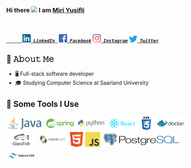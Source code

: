### Hi there  <img src="https://github.com/sciencepal/sciencepal/blob/master/assets/Hi.gif" width="20px"> I am [Miri Yusifli](http://miriyusifli.com/)

<h5>
  
  <code>
    <a href="https://www.linkedin.com/in/miriyusifli/" title="LinkedIn Profile">
      <img width="22" src="https://github.com/miriyusifli/miriyusifli/blob/main/linkedin.svg"> LinkedIn </a></code> 
  <code><a href="https://www.facebook.com/yusiflimiri" title="Facebook Profile"><img width="22" src="https://github.com/miriyusifli/miriyusifli/blob/main/facebook.svg"> Facebook</a></code>
<code><a href="https://www.instagram.com/miriyusifli/" title="Instagram Profile"><img width="22" src="https://github.com/miriyusifli/miriyusifli/blob/main/instagram.svg"> Instagram</a></code>
<code><a href="https://twitter.com/miri_yusifli" title="Twitter Profile"><img width="22" src="https://github.com/miriyusifli/miriyusifli/blob/main/twitter.svg"> Twitter</a></code>
</h5>


## 📖 𝙰𝚋𝚘𝚞𝚝 𝙼𝚎
- 🖥 Full-stack software developer
- 🎓 Studying Computer Science at Saarland University

## 🚀 Some Tools I Use
<h5>
<img src="https://github.com/miriyusifli/miriyusifli/blob/main/java.svg" alt="java" height="40" />
<img src="https://github.com/miriyusifli/miriyusifli/blob/main/spring.svg" alt="spring" height="40" />
<img src="https://github.com/miriyusifli/miriyusifli/blob/main/python.svg" alt="python" height="40" />
<img src="https://github.com/miriyusifli/miriyusifli/blob/main/react.svg" alt="react" height="40" />
<img src="https://github.com/miriyusifli/miriyusifli/blob/main/css3.svg" alt="CSS" height="40" />
  <img src="https://github.com/miriyusifli/miriyusifli/blob/main/docker.svg" alt="Docker" height="40" />
    <img src="https://github.com/miriyusifli/miriyusifli/blob/main/glassfish.svg" alt="Glassfish" height="40" />
    <img src="https://github.com/miriyusifli/miriyusifli/blob/main/hibernate.svg" alt="Hibernate" height="40" />
     <img src="https://github.com/miriyusifli/miriyusifli/blob/main/html5.svg" alt="HTML5" height="40" />
     <img src="https://github.com/miriyusifli/miriyusifli/blob/main/javascript.svg" alt="JavaScript" height="40" />
     <img src="https://github.com/miriyusifli/miriyusifli/blob/main/postgresql.svg" alt="PostgreSQL" height="40" />
     <img src="https://github.com/miriyusifli/miriyusifli/blob/main/tailwindcss.svg" alt="TailwindCSS" height="40" />

  
</h5>

<!--
- 🔭 I’m currently working on ...
- 🌱 I’m currently learning ...
- 👯 I’m looking to collaborate on ...
- 🤔 I’m looking for help with ...
- 💬 Ask me about ...
- 📫 How to reach me: ...
- 😄 Pronouns: ...
- ⚡ Fun fact: ...
-->
